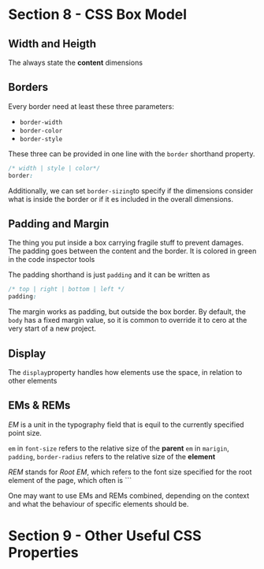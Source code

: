 # Section 8 - CSS Box Model

## Width and Heigth
The always state the **content** dimensions

## Borders 
Every border need at least these three parameters:
- `border-width`
- `border-color`
- `border-style`

These three can be provided in one line with the `border` shorthand property.
```css
/* width | style | color*/
border: 
```


Additionally, we can set `border-sizing`to specify if the dimensions consider what is inside the border or if it es included in the overall dimensions.

## Padding and Margin
The thing you put inside a box carrying fragile stuff to prevent damages. The padding goes between the content and the border. It is colored in green in the code inspector tools

The padding shorthand is just `padding` and it can be written as 

```css
/* top | right | bottom | left */
padding: 
```
The margin works as padding, but outside the box border.
By default, the `body` has a fixed margin value, so it is common to override it to cero at the very start of a new project.

## Display
The `display`property handles how elements use the space, in relation to other elements


## EMs & REMs

*EM* is a unit in the typography field that is equil to the currently specified point size.

`em` in `font-size` refers to the relative size of the **parent**
`em` in `marigin`, `padding`, `border-radius` refers to the relative size of the **element**

*REM* stands for *Root EM*, which refers to the font size specified for the root element of the page, which often is `<html>``

One may want to use EMs and REMs combined, depending on the context and what the behaviour of specific elements should be.


# Section 9 - Other Useful CSS Properties
